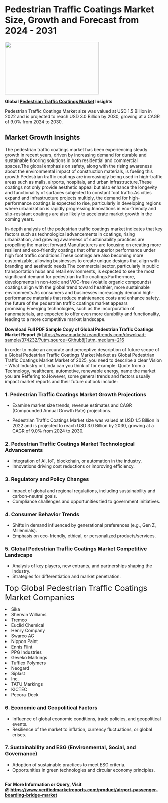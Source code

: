 <H1>Pedestrian Traffic Coatings Market Size, Growth and Forecast from 2024 - 2031</H1><img class="aligncenter size-medium wp-image-584254" src="https://thirdeyenews.in/wp-content/uploads/2024/09/Global-Market-Research-300x168.jpeg" alt="" width="300" height="168" /><p><strong>Global&nbsp;<a href="https://www.marketsizeandtrends.com/download-sample/374232/?utm_source=Github8j?utm_medium=216">Pedestrian Traffic Coatings Market</a> Insights</strong></p><p>Pedestrian Traffic Coatings Market size was valued at USD 1.5 Billion in 2022 and is projected to reach USD 3.0 Billion by 2030, growing at a CAGR of 9.0% from 2024 to 2030.</p><p><h2>Market Growth Insights</h2> <p>The pedestrian traffic coatings market has been experiencing steady growth in recent years, driven by increasing demand for durable and sustainable flooring solutions in both residential and commercial spaces.The global emphasis on safety, along with the rising awareness about the environmental impact of construction materials, is fueling this growth.Pedestrian traffic coatings are increasingly being used in high-traffic areas such as malls, airports, hospitals, and urban infrastructure.These coatings not only provide aesthetic appeal but also enhance the longevity and functionality of surfaces subjected to constant foot traffic.As cities expand and infrastructure projects multiply, the demand for high-performance coatings is expected to rise, particularly in developing regions where urbanization is rapidly progressing.Innovations in eco-friendly and slip-resistant coatings are also likely to accelerate market growth in the coming years.</p> <p>In-depth analysis of the pedestrian traffic coatings market indicates that key factors such as technological advancements in coatings, rising urbanization, and growing awareness of sustainability practices are propelling the market forward.Manufacturers are focusing on creating more resilient and eco-friendly coatings that offer superior performance under high foot traffic conditions.These coatings are also becoming more customizable, allowing businesses to create unique designs that align with branding and aesthetic needs.The commercial sector, particularly in public transportation hubs and retail environments, is expected to see the most significant demand for pedestrian traffic coatings.Furthermore, developments in non-toxic and VOC-free (volatile organic compounds) coatings align with the global trend toward healthier, more sustainable environments.As consumers and businesses increasingly demand high-performance materials that reduce maintenance costs and enhance safety, the future of the pedestrian traffic coatings market appears promising.Emerging technologies, such as the incorporation of nanomaterials, are expected to offer even more durability and functionality, leading to a more competitive market landscape.</p> <p><span class=""><strong>Download Full PDF Sample Copy of Global Pedestrian Traffic Coatings Market Report</strong> @ <a href="https://www.marketsizeandtrends.com/download-sample/374232/?utm_source=Github8j?utm_medium=216" target="_blank">https://www.marketsizeandtrends.com/download-sample/374232/?utm_source=Github8j?utm_medium=216</a></span></p><p>In order to make an accurate and perceptive description of future scope of a Global&nbsp;Pedestrian Traffic Coatings Market Market as Global&nbsp;Pedestrian Traffic Coatings Market Market of 2025, you need to describe a clear Vision &ndash; What Industry or Linda can you think of for example: Quote from a Technology, healthcare, automotive, renewable energy, name the market you are Reffering to.However, some general trends and factors usually impact market reports and their future outlook include:</p><h3>1.&nbsp;<strong>Pedestrian Traffic Coatings Market Growth Projections</strong></h3><ul><li>Examine market size trends, revenue estimates and CAGR (Compounded Annual Growth Rate) projections.</li><li><p>Pedestrian Traffic Coatings Market size was valued at USD 1.5 Billion in 2022 and is projected to reach USD 3.0 Billion by 2030, growing at a CAGR of 9.0% from 2024 to 2030.</p></li></ul><h3>2.&nbsp;<strong>Pedestrian Traffic Coatings Market Technological Advancements</strong></h3><ul><li>Integration of AI, IoT, blockchain, or automation in the industry.</li><li>Innovations driving cost reductions or improving efficiency.</li></ul><h3>3.&nbsp;<strong>Regulatory and Policy Changes</strong></h3><ul><li>Impact of global and regional regulations, including sustainability and carbon-neutral goals.</li><li>Compliance challenges and opportunities tied to government initiatives.</li></ul><h3>4.&nbsp;<strong>Consumer Behavior Trends</strong></h3><ul><li>Shifts in demand influenced by generational preferences (e.g., Gen Z, Millennials).</li><li>Emphasis on eco-friendly, ethical, or personalized products/services.</li></ul><h3>5.&nbsp;<strong>Global Pedestrian Traffic Coatings Market Competitive Landscape</strong></h3><ul><li>Analysis of key players, new entrants, and partnerships shaping the industry.</li><li>Strategies for differentiation and market penetration.</li></ul><p data-pm-slice="1 1 []"><span style="color: inherit; font-family: inherit; font-size: 25px;">Top Global Pedestrian Traffic Coatings Market Companies</span></p><div class="" data-test-id=""><p><li>Sika</li><li> Sherwin Williams</li><li> Tremco</li><li> Euclid Chemical</li><li> Henry Company</li><li> Swarco AG</li><li> Nippon Paint</li><li> Ennis Flint</li><li> PPG Industries</li><li> Geveko Markings</li><li> Tufflex Polymers</li><li> Neogard</li><li> Siplast</li><li> Inc.</li><li> TATU Markings</li><li> KICTEC</li><li> Pecora-Deck</li></p></div><h3>6.&nbsp;<strong>Economic and Geopolitical Factors</strong></h3><ul><li>Influence of global economic conditions, trade policies, and geopolitical events.</li><li>Resilience of the market to inflation, currency fluctuations, or global crises.</li></ul><h3>7.&nbsp;<strong>Sustainability and ESG (Environmental, Social, and Governance)</strong></h3><ul><li>Adoption of sustainable practices to meet ESG criteria.</li><li>Opportunities in green technologies and circular economy principles.</li></ul><h2><strong style="font-size: 14px;">For More Information or Query, Visit @&nbsp;</strong><a style="background-color: #ffffff; font-size: 14px;" href="https://www.marketsizeandtrends.com/report/pedestrian-traffic-coatings-market/" target="_blank">https://www.verifiedmarketreports.com/product/airport-passenger-boarding-bridge-market</a></h2>